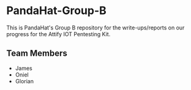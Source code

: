 # PandaHat-Group-B
This is PandaHat's Group B repository for the write-ups/reports on our progress for the
Attify IOT Pentesting Kit.
## Team Members
- James
- Oniel
- Glorian
